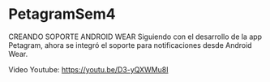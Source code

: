 # PetagramSem4
CREANDO SOPORTE ANDROID WEAR
Siguiendo con el desarrollo de la app Petagram, ahora se integró el soporte para notificaciones desde Android Wear.

Video Youtube:  https://youtu.be/D3-yQXWMu8I
